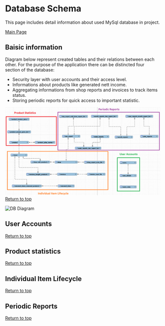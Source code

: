 # Database Schema

This page includes detail information about used MySql database in project.

[Main Page](../../README.md)

## Baisic information
Diagram below represent created tables and their relations between each other. For the purpose of the application there can be distincted four section of the database:
- Security layer with user accounts and their access level. 
- Informations about products like generated nett income.   
- Aggregating informations from shop reports and invoices to track items status.
- Storing periodic reports for quick access to important statistic.

![DB Diagram](DB%20diagram.png)
[Return to top](#Database-Schema)



![DB Diagram](https://cdn.pixabay.com/photo/2017/06/16/07/26/under-construction-2408059_1280.png)
## User Accounts
[Return to top](#Database-Schema)
## Product statistics
[Return to top](#Database-Schema)
## Individual Item Lifecycle
[Return to top](#Database-Schema)
## Periodic Reports
[Return to top](#Database-Schema)
